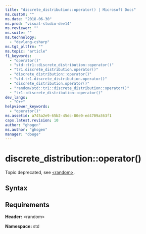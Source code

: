```yaml
---
title: "discrete_distribution::operator() | Microsoft Docs"
ms.custom: ""
ms.date: "2018-06-30"
ms.prod: "visual-studio-dev14"
ms.reviewer: ""
ms.suite: ""
ms.technology: 
  - "devlang-csharp"
ms.tgt_pltfrm: ""
ms.topic: "article"
f1_keywords: 
  - "operator()"
  - "std::tr1::discrete_distribution::operator()"
  - "tr1.discrete_distribution.operator()"
  - "discrete_distribution::operator()"
  - "std.tr1.discrete_distribution.operator()"
  - "discrete_distribution.operator()"
  - "random/std::tr1::discrete_distribution::operator()"
  - "tr1::discrete_distribution::operator()"
dev_langs: 
  - "C++"
helpviewer_keywords: 
  - "operator()"
ms.assetid: a745a2e9-65b2-45dc-80e0-ed4709a363f1
caps.latest.revision: 10
author: "ghogen"
ms.author: "ghogen"
manager: "douge"
---
```

# discrete_distribution::operator()
Topic deprecated, see [\<random>](http://msdn.microsoft.com/library/60afc25c-b162-4811-97c1-1b65398d4c57).  
  
## Syntax  
  
## Requirements  
 **Header:** \<random>  
  
 **Namespace:** std